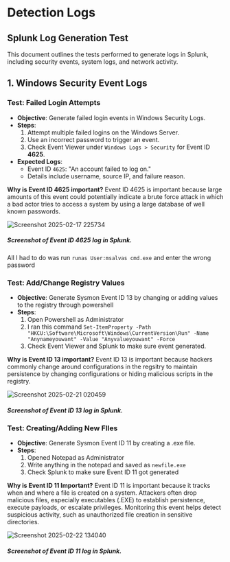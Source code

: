 # Detection Logs

## Splunk Log Generation Test

This document outlines the tests performed to generate logs in Splunk, including security events, system logs, and network activity.

## **1. Windows Security Event Logs**
### **Test: Failed Login Attempts**
- **Objective**: Generate failed login events in Windows Security Logs.
- **Steps**:
  1. Attempt multiple failed logins on the Windows Server.
  2. Use an incorrect password to trigger an event.
  3. Check Event Viewer under `Windows Logs > Security` for Event ID **4625**.
- **Expected Logs**:
  - Event ID `4625`: "An account failed to log on."
  - Details include username, source IP, and failure reason.
 
**Why is Event ID 4625 important?** Event ID 4625 is important because large amounts of this event could potentially indicate a brute force attack in which a bad actor tries to access a system by using a large database of well known passwords.

![Screenshot 2025-02-17 225734](https://github.com/user-attachments/assets/1885c285-e8fe-4a2c-8f8a-01edb0960ade)
##### Screenshot of Event ID 4625 log in Splunk.

 All I had to do was run ```` runas User:msalvas cmd.exe ```` and enter the wrong password

### Test: Add/Change Registry Values
- **Objective**: Generate Sysmon Event ID 13 by changing or adding values to the registry through powershell
- **Steps**:
  1. Open Powershell as Administrator
  2. I ran this command ```` Set-ItemProperty -Path "HKCU:\Software\Microsoft\Windows\CurrentVersion\Run" -Name "Anynameyouwant" -Value "Anyvalueyouwant" -Force ````
  3. Check Event Viewer and Splunk to make sure event generated.

**Why is Event ID 13 important?** Event ID 13 is important because hackers commonly change around configurations in the regsitry to maintain persistence by changing configurations or hiding malicious scripts in the registry.

![Screenshot 2025-02-21 020459](https://github.com/user-attachments/assets/974c540f-d8a5-476e-bc33-f8b00ba55e34)
##### Screenshot of Event ID 13 log in Splunk.

### Test: Creating/Adding New FIles
- **Objective**: Generate Sysmon Event ID 11 by creating  a .exe file.
- **Steps**:
    1. Opened Notepad as Administrator
    2. Write anything in the notepad and saved as ````newfile.exe````
    3. Check Splunk to make sure Event ID 11 got generated

**Why is Event ID 11 Important?** Event ID 11 is important because it tracks when and where a file is created on a system. Attackers often drop malicious files, especially executables (.EXE) to establish persistence, execute payloads, or escalate privileges. Monitoring this event helps detect suspicious activity, such as unauthorized file creation in sensitive directories.

![Screenshot 2025-02-22 134040](https://github.com/user-attachments/assets/36da92cd-12c9-4032-ae02-b673b3a0a6f3)
##### Screenshot of Event ID 11 log in Splunk.
